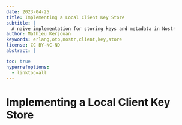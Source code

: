 ```yaml
---
date: 2023-04-25
title: Implementing a Local Client Key Store
subtitle: |
  A naive implementation for storing keys and metadata in Nostr
author: Mathieu Kerjouan
keywords: erlang,otp,nostr,client,key,store
license: CC BY-NC-ND
abstract: |

toc: true
hyperrefoptions:
  - linktoc=all
---
```


# Implementing a Local Client Key Store
